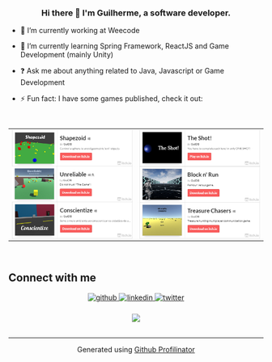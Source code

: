 ### <div align="center">Hi there 👋 I'm Guilherme, a software developer.</div>  
  

- 🔭 I’m currently working at Weecode  
  

- 🌱 I’m currently learning Spring Framework, ReactJS and Game Development (mainly Unity)  
  

- ❓ Ask me about anything related to Java, Javascript or Game Development  
  

- ⚡ Fun fact: I have some games published, check it out:  
  

<br/>  

<table>
  <tr>
    <td valign="top" width="50%">
      <a href="https://kampari.itch.io/shapezoid" target="_blank">
        <img src="./img/Shapezoid.png" align="center" height="" width="600">
      </a>
      <a href="https://kampari.itch.io/unreliable" target="_blank">
        <img src="./img/Unreliable.png" align="center" height="" width="600"/>
      </a>
      <a href="https://kampari.itch.io/conscientize" target="_blank">
        <img src="./img/Conscientize.png" align="center" height="" width="600"/>
      </a>
    </td>
    <td valign="top" width="50%">
      <a href="https://kampari.itch.io/the-shot" target="_blank">
        <img src="./img/TheShot.png" align="center" height="" width="600"/>
      </a>
      <a href="https://kampari.itch.io/block-n-run" target="_blank">
        <img src="./img/BlockAndRun.png" align="center" height="" width="600"/>
      </a>
      <a href="https://kampari.itch.io/treasure-chasers" target="_blank">
        <img src="./img/TreasureChasers.png" align="center" height="" width="600"/>
      </a>
    </td>
  </tr>
</table>  

<br/>  


## Connect with me  
<div align="center">
<a href="https://github.com/GuiDB" target="_blank">
<img src=https://img.shields.io/badge/github-%2324292e.svg?&style=for-the-badge&logo=github&logoColor=white alt=github style="margin-bottom: 5px;" />
</a>
<a href="https://linkedin.com/in/guilherme-brunetto-dall-bello-013829b3" target="_blank">
<img src=https://img.shields.io/badge/linkedin-%231E77B5.svg?&style=for-the-badge&logo=linkedin&logoColor=white alt=linkedin style="margin-bottom: 5px;" />
</a>
<a href="https://twitter.com/Gui_DB" target="_blank">
<img src=https://img.shields.io/badge/twitter-%2300acee.svg?&style=for-the-badge&logo=twitter&logoColor=white alt=twitter style="margin-bottom: 5px;" />
</a>  
</div>  
  

<br/>  

<div align="center">
<img src="https://komarev.com/ghpvc/?username=rishavanand&&style=flat-square" align="center" />
</div>  

<br />

----
<div align="center">Generated using <a href="https://profilinator.rishav.dev/" target="_blank">Github Profilinator</a></div>
